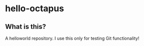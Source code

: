 # hello-octapus

## What is this?

A helloworld repository. I use this only for testing Git functionality!

